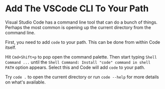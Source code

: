 # Add The VSCode CLI To Your Path

Visual Studio Code has a command line tool that can do a bunch of things.
Perhaps the most common is opening up the current directory from the
command line.

First, you need to add `code` to your path. This can be done from within
Code itself.

Hit `Cmd+Shift+p` to pop open the command palette. Then start typing `Shell
Command ...` until the `Shell Command: Install "code" command in shell PATH`
option appears. Select this and Code will add `code` to your path.

Try `code .` to open the current directory or run `code --help` for more
details on what's available.
